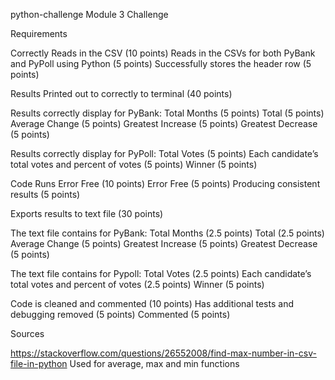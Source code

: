 python-challenge
Module 3 Challenge

Requirements

Correctly Reads in the CSV (10 points)
Reads in the CSVs for both PyBank and PyPoll using Python (5 points)
Successfully stores the header row (5 points)

Results Printed out to correctly to terminal (40 points)

Results correctly display for PyBank:
Total Months (5 points)
Total (5 points)
Average Change (5 points)
Greatest Increase (5 points)
Greatest Decrease (5 points)

Results correctly display for PyPoll:
Total Votes (5 points)
Each candidate’s total votes and percent of votes (5 points)
Winner (5 points)

Code Runs Error Free (10 points)
Error Free (5 points)
Producing consistent results (5 points)

Exports results to text file (30 points)

The text file contains for PyBank:
Total Months (2.5 points)
Total (2.5 points)
Average Change (5 points)
Greatest Increase (5 points)
Greatest Decrease (5 points)

The text file contains for Pypoll:
Total Votes (2.5 points)
Each candidate’s total votes and percent of votes (2.5 points)
Winner (5 points)

Code is cleaned and commented (10 points)
Has additional tests and debugging removed (5 points)
Commented (5 points)

Sources

https://stackoverflow.com/questions/26552008/find-max-number-in-csv-file-in-python
Used for average, max and min functions
